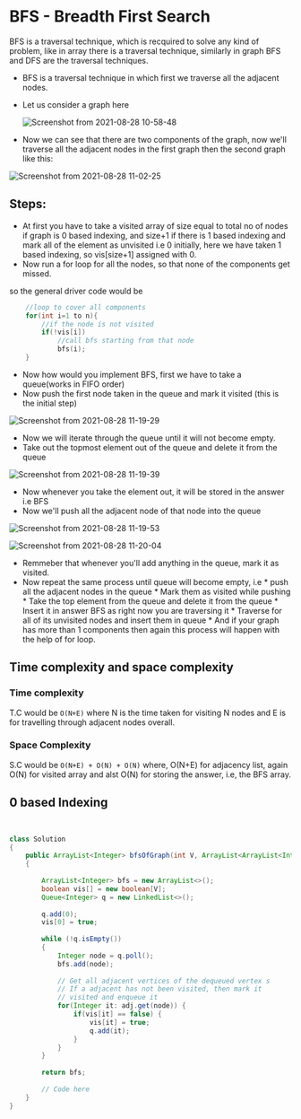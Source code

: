 # BFS - Breadth First Search

BFS is a traversal technique, which is recquired to solve any kind of problem, like in array there is a traversal technique, similarly in graph BFS and DFS are the traversal techniques.

* BFS is a traversal technique in which first we traverse all the adjacent nodes.

* Let us consider a graph here 

  ![Screenshot from 2021-08-28 10-58-48](https://user-images.githubusercontent.com/42698268/131207420-d3a2dc61-ea41-4102-8e42-a4c1e0048a1f.png)

* Now we can see that there are two components of the graph, now we'll traverse all the adjacent nodes in the first graph then the second graph like this:

 ![Screenshot from 2021-08-28 11-02-25](https://user-images.githubusercontent.com/42698268/131207493-d7104c03-36af-4284-98ba-c50683cba8c3.png)

## Steps:
* At first you have to take a visited array of size equal to total no of nodes if graph is 0 based indexing, and size+1 if there is 1 based indexing and mark all of the element as unvisited i.e 0 initially, here we have taken 1 based indexing, so vis[size+1] assigned with 0.
* Now run a for loop for all the nodes, so that none of the components get missed.

so the general driver code would be 
```cpp
    //loop to cover all components
    for(int i=1 to n){
        //if the node is not visited
        if(!vis[i])
            //call bfs starting from that node
            bfs(i);
    }
````
* Now how would you implement BFS, first we have to take a queue(works in FIFO order)
* Now push the first node taken in the queue and mark it visited (this is the initial step)

![Screenshot from 2021-08-28 11-19-29](https://user-images.githubusercontent.com/42698268/131207854-19df905c-0c11-4e02-a6f7-c5a9d003ac25.png)

* Now we will iterate through the queue until it will not become empty.
* Take out the topmost element out of the queue and delete it from the queue

![Screenshot from 2021-08-28 11-19-39](https://user-images.githubusercontent.com/42698268/131207866-ff7c5037-9b2f-4275-851f-ce97cd4bfa35.png)

* Now whenever you take the element out, it will be stored in the answer i.e BFS 
* Now we'll push all the adjacent node of that node into the queue

![Screenshot from 2021-08-28 11-19-53](https://user-images.githubusercontent.com/42698268/131207873-040b9dc4-19ca-4332-95e9-ff26c4369457.png)

![Screenshot from 2021-08-28 11-20-04](https://user-images.githubusercontent.com/42698268/131207883-7b30014f-39da-4203-be5e-7cccd0d043b4.png)


* Remmeber that whenever you'll add anything in the queue, mark it as visited.
* Now repeat the same process until queue will become empty, i.e 
        * push all the adjacent nodes in the queue
        * Mark them as visited while pushing
        * Take the top element from the queue and delete it from the queue
        * Insert it in answer BFS as right now you are traversing it
        * Traverse for all of its unvisited nodes and insert them in queue
        * And if your graph has more than 1 components then again this process will happen with the help of for loop.

## Time complexity and space complexity

### Time complexity
T.C would be ```O(N+E)``` where N is the time taken for visiting N nodes and E is for travelling through adjacent nodes overall.

### Space Complexity
S.C would be ```O(N+E) + O(N) + O(N)``` where, O(N+E) for adjacency list, again O(N) for visited array and alst O(N) for storing the answer, i.e, the BFS array.

## 0 based Indexing
```java


class Solution
{
    public ArrayList<Integer> bfsOfGraph(int V, ArrayList<ArrayList<Integer>> adj)
    {
        
        ArrayList<Integer> bfs = new ArrayList<>(); 
        boolean vis[] = new boolean[V]; 
        Queue<Integer> q = new LinkedList<>();
        
        q.add(0); 
        vis[0] = true; 
        
        while (!q.isEmpty())
        {
            Integer node = q.poll();
            bfs.add(node); 
 
            // Get all adjacent vertices of the dequeued vertex s
            // If a adjacent has not been visited, then mark it
            // visited and enqueue it
            for(Integer it: adj.get(node)) {
                if(vis[it] == false) {
                    vis[it] = true; 
                    q.add(it); 
                } 
            }
        }
        
        return bfs; 
        
        // Code here
    }
}


   
```
